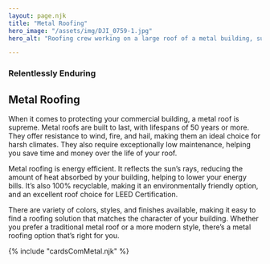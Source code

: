 ```yaml
---
layout: page.njk
title: "Metal Roofing"
hero_image: "/assets/img/DJI_0759-1.jpg"
hero_alt: "Roofing crew working on a large roof of a metal building, surrounded by expansive green farmland. Workers in safety gear and helmets are clustered near the edge of the roof, preparing to install new materials. A forklift is partially visible to the left. In the distance, a rural road leads to scattered houses, with fields and cloudy skies filling the background."

---
```


### Relentlessly Enduring
## Metal Roofing

When it comes to protecting your commercial building, a metal roof is supreme. Metal roofs are built to last, with lifespans of 50 years or more. They offer resistance to wind, fire, and hail, making them an ideal choice for harsh climates. They also require exceptionally low maintenance, helping you save time and money over the life of your roof.

Metal roofing is energy efficient. It reflects the sun’s rays, reducing the amount of heat absorbed by your building, helping to lower your energy bills. It’s also 100% recyclable, making it an environmentally friendly option, and an excellent roof choice for LEED Certification.

There are variety of colors, styles, and finishes available, making it easy to find a roofing solution that matches the character of your building. Whether you prefer a traditional metal roof or a more modern style, there’s a metal roofing option that’s right for you.

<div class="breakout">
  {% include "cardsComMetal.njk" %}
  <!-- Possible Gallery Here -->
</div>
